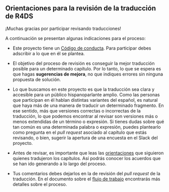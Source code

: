 ## Orientaciones para la revisión de la traducción de R4DS

¡Muchas gracias por participar revisando traducciones!

A continuación se presentan algunas indicaciones para el proceso:

* Este proyecto tiene un [Código de conducta](https://github.com/cienciadedatos/descripcion-y-orientaciones/blob/master/README.md). Para participar debes adscribir a lo que en él se plantea. 

* El objetivo del proceso de revisión es conseguir la mejor traducción posible para un determinado capítulo. Por lo tanto, lo que se espera es que hagas __sugerencias de mejora__, no que indiques errores sin ninguna propuesta de solución. 

* Lo que buscamos en este proyecto es que la traducción sea clara y accesible para un público hispanoparlante amplio. Como las personas que participan en él hablan distintas variantes del español, es natural que haya más de una manera de traducir un determinado fragmento. En ese sentido, más que versiones correctas o incorrectas de la traducción, lo que podemos encontrar al revisar son versiones más o menos extendidas de un término o expresión. Si tienes dudas sobre qué tan común es una determinada palabra o expresión, puedes plantearlo como pregunta en el _pull request_ asociado al capítulo que estás revisando, o bien, sugerir la apertura de una encuesta en el Slack del proyecto.

* Antes de revisar, es importante que leas las [orientaciones](https://github.com/cienciadedatos/descripcion-y-orientaciones/blob/master/orientaciones-traduccion.md) que siguieron quienes tradujeron los capítulos. Así podrás conocer los acuerdos que se han ido generando a lo largo del proceso.

* Tus comentarios debes dejarlos en la de revisión del _pull request_ de la traducción. En el documento sobre el [flujo de trabajo](https://github.com/cienciadedatos/descripcion-y-orientaciones/blob/master/flujo-trabajo.md) encontrarás más detalles sobre el proceso.

